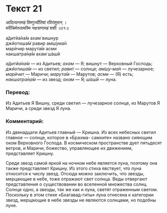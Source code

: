 # Текст 21

आदित्यानामहं विष्णुर्ज्योतिषां रविरंशुमान् ।  
मरीचिर्मरुतामस्मि नक्षत्राणामहं शशी ॥२१॥

а̄дитйа̄на̄м ахам̇ вишн̣ур  
джйотиша̄м̇ равир ам̇ш́ума̄н  
марӣчир марута̄м асми  
накшатра̄н̣а̄м ахам̇ ш́аш́ӣ

_а̄дитйа̄на̄м_ — из Адитьев; _ахам_ — Я; _вишн̣ут̣_ — Верховный Господь; _джйотиша̄м_ — из светил; _равит̣_ — солнце; _ам̇ш́у-ма̄н_ — лучезарное; _марӣчит̣_ — Маричи; _марута̄м_ — Марутов; _асми_ — (Я) есть; _накшатра̄н̣а̄м_ — из звезд; _ахам_ — Я; _ш́аш́ӣ_ — луна.

### Перевод:

Из Адитьев Я Вишну, среди светил — лучезарное солнце, из Марутов Я Маричи, а среди звезд Я луна.

### Комментарий:

Из двенадцати Адитьев главный — Кришна. Из всех небесных светил главное — солнце, которое в «Брахма- самхите» названо сияющим оком Верховного Господа. В космическом пространстве дует пятьдесят ветров, и Маричи, божество, управляющее их движением, представляет Кришну.

Среди звезд самой яркой на ночном небе является луна, поэтому она также представляет Кришну. Из этого стиха явствует, что луна относится к числу звезд. Отсюда можно заключить, что звезды, мерцающие в небе, тоже отражают свет солнца. Веды отвергают представления о существовании во вселенной множества солнц. Солнце одно, а звезды, так же как и луна, светят отраженным светом. Поскольку в этом стихе «Бхагавад-гиты» луна отнесена к категории звезд, мерцающие в небе звезды не являются солнцами, но подобны луне.